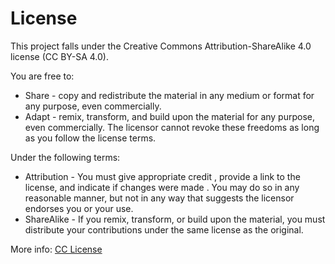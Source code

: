 # License

This project falls under the Creative Commons Attribution-ShareAlike 4.0 license (CC BY-SA 4.0).

You are free to:

* Share - copy and redistribute the material in any medium or format for any purpose, even commercially.
* Adapt - remix, transform, and build upon the material for any purpose, even commercially.
The licensor cannot revoke these freedoms as long as you follow the license terms.

Under the following terms:

* Attribution - You must give appropriate credit , provide a link to the license, and indicate if changes were made . You may do so in any reasonable manner, but not in any way that suggests the licensor endorses you or your use.
* ShareAlike - If you remix, transform, or build upon the material, you must distribute your contributions under the same license as the original.

More info: [CC License](https://creativecommons.org/licenses/by-sa/4.0/deed.en)